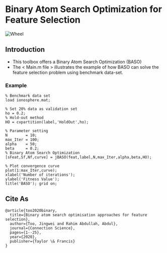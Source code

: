 # Binary Atom Search Optimization for Feature Selection

![Wheel](https://www.mathworks.com/matlabcentral/mlc-downloads/downloads/797de05c-9609-4d7a-9746-a459cbcd44aa/58c7f789-a9d7-458b-9ee0-e62af4c9ed18/images/1595483603.JPG)


## Introduction
* This toolbox offers a Binary Atom Search Optimization (BASO)  
* The < Main.m file > illustrates the example of how BASO can solve the feature selection problem using benchmark data-set. 


### Example
```code
% Benchmark data set 
load ionosphere.mat;  

% Set 20% data as validation set
ho = 0.2; 
% Hold-out method
HO = cvpartition(label,'HoldOut',ho);

% Parameter setting
N        = 10; 
max_Iter = 100; 
alpha    = 50; 
beta     = 0.2; 
% Binary Atom Search Optimization
[sFeat,Sf,Nf,curve] = jBASO(feat,label,N,max_Iter,alpha,beta,HO);

% Plot convergence curve
plot(1:max_Iter,curve); 
xlabel('Number of iterations');
ylabel('Fitness Value'); 
title('BASO'); grid on;

```


## Cite As
```code
@article{too2020binary,
  title={Binary atom search optimisation approaches for feature selection},
  author={Too, Jingwei and Rahim Abdullah, Abdul},
  journal={Connection Science},
  pages={1--25},
  year={2020},
  publisher={Taylor \& Francis}
}

```

